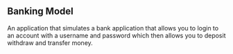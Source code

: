 ## Banking Model
An application that simulates a bank application that allows you to login to an account with a username and password which then allows you to deposit withdraw and transfer money.
